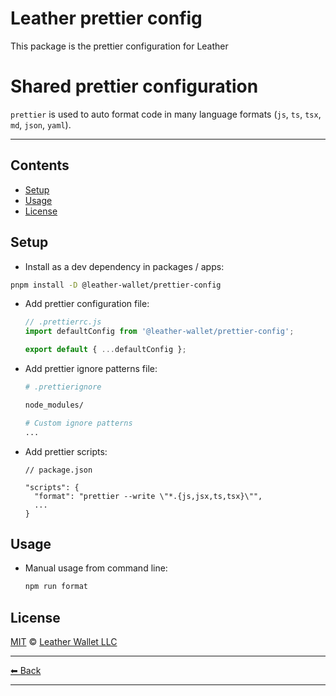 # Leather prettier config

This package is the prettier configuration for Leather

# Shared prettier configuration

`prettier` is used to auto format code in many language formats (`js`, `ts`, `tsx`, `md`, `json`, `yaml`).

---

## Contents

- [Setup](#setup)
- [Usage](#usage)
- [License](#license)

## Setup

- Install as a dev dependency in packages / apps:

```sh
pnpm install -D @leather-wallet/prettier-config
```

- Add prettier configuration file:

  ```js
  // .prettierrc.js
  import defaultConfig from '@leather-wallet/prettier-config';

  export default { ...defaultConfig };
  ```

- Add prettier ignore patterns file:

  ```sh
  # .prettierignore

  node_modules/

  # Custom ignore patterns
  ...
  ```

- Add prettier scripts:

  ```jsonc
  // package.json

  "scripts": {
    "format": "prettier --write \"*.{js,jsx,ts,tsx}\"",
    ...
  }
  ```

## Usage

- Manual usage from command line:

  ```sh
  npm run format
  ```

## License

[MIT](../../LICENSE) © [Leather Wallet LLC](https://github.com/leather-wallet/mono)

---

[⬅ Back](../../README.md)

---
